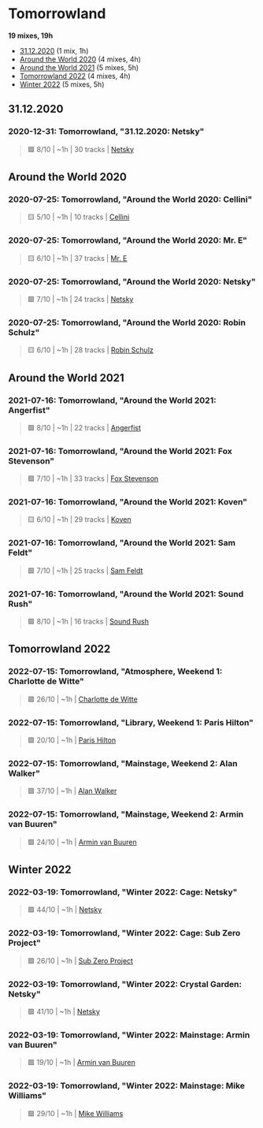 # Tomorrowland

<!-- toc:start -->

**19 mixes, 19h**

- [31.12.2020](#31.12.2020) (1 mix, 1h)
- [Around the World 2020](#around-the-world-2020) (4 mixes, 4h)
- [Around the World 2021](#around-the-world-2021) (5 mixes, 5h)
- [Tomorrowland 2022](#tomorrowland-2022) (4 mixes, 4h)
- [Winter 2022](#winter-2022) (5 mixes, 5h)
<!-- toc:end -->

## 31.12.2020

### 2020-12-31: Tomorrowland, "31.12.2020: Netsky"

> 🟩 8/10 | ~1h | 30 tracks | [Netsky](https://rateyourmusic.com/artist/netsky)

## Around the World 2020

### 2020-07-25: Tomorrowland, "Around the World 2020: Cellini"

> 🟨 5/10 | ~1h | 10 tracks | [Cellini](https://rateyourmusic.com/artist/cellini)

### 2020-07-25: Tomorrowland, "Around the World 2020: Mr. E"

> 🟨 6/10 | ~1h | 37 tracks | [Mr. E](https://rateyourmusic.com/artist/mr-e-1)

### 2020-07-25: Tomorrowland, "Around the World 2020: Netsky"

> 🟩 7/10 | ~1h | 24 tracks | [Netsky](https://rateyourmusic.com/artist/netsky)

### 2020-07-25: Tomorrowland, "Around the World 2020: Robin Schulz"

> 🟨 6/10 | ~1h | 28 tracks | [Robin Schulz](https://rateyourmusic.com/artist/robin-schulz)

## Around the World 2021

### 2021-07-16: Tomorrowland, "Around the World 2021: Angerfist"

> 🟩 8/10 | ~1h | 22 tracks | [Angerfist](https://rateyourmusic.com/artist/angerfist)

### 2021-07-16: Tomorrowland, "Around the World 2021: Fox Stevenson"

> 🟩 7/10 | ~1h | 33 tracks | [Fox Stevenson](https://rateyourmusic.com/artist/fox-stevenson)

### 2021-07-16: Tomorrowland, "Around the World 2021: Koven"

> 🟨 6/10 | ~1h | 29 tracks | [Koven](https://rateyourmusic.com/artist/koven-1)

### 2021-07-16: Tomorrowland, "Around the World 2021: Sam Feldt"

> 🟩 7/10 | ~1h | 25 tracks | [Sam Feldt](https://rateyourmusic.com/artist/sam-feldt)

### 2021-07-16: Tomorrowland, "Around the World 2021: Sound Rush"

> 🟩 8/10 | ~1h | 16 tracks | [Sound Rush](https://rateyourmusic.com/artist/sound-rush)

## Tomorrowland 2022

### 2022-07-15: Tomorrowland, "Atmosphere, Weekend 1: Charlotte de Witte"

> 🟪 26/10 | ~1h | [Charlotte de Witte](https://rateyourmusic.com/artist/charlotte-de-witte)

### 2022-07-15: Tomorrowland, "Library, Weekend 1: Paris Hilton"

> 🟪 20/10 | ~1h | [Paris Hilton](https://rateyourmusic.com/artist/paris-hilton)

### 2022-07-15: Tomorrowland, "Mainstage, Weekend 2: Alan Walker"

> 🟪 37/10 | ~1h | [Alan Walker](https://rateyourmusic.com/artist/alan-walker)

### 2022-07-15: Tomorrowland, "Mainstage, Weekend 2: Armin van Buuren"

> 🟪 24/10 | ~1h | [Armin van Buuren](https://rateyourmusic.com/artist/armin-van-buuren)

## Winter 2022

### 2022-03-19: Tomorrowland, "Winter 2022: Cage: Netsky"

> 🟪 44/10 | ~1h | [Netsky](https://rateyourmusic.com/artist/netsky)

### 2022-03-19: Tomorrowland, "Winter 2022: Cage: Sub Zero Project"

> 🟪 26/10 | ~1h | [Sub Zero Project](https://rateyourmusic.com/artist/sub-zero-project)

### 2022-03-19: Tomorrowland, "Winter 2022: Crystal Garden: Netsky"

> 🟪 41/10 | ~1h | [Netsky](https://rateyourmusic.com/artist/netsky)

### 2022-03-19: Tomorrowland, "Winter 2022: Mainstage: Armin van Buuren"

> 🟪 19/10 | ~1h | [Armin van Buuren](https://rateyourmusic.com/artist/armin-van-buuren)

### 2022-03-19: Tomorrowland, "Winter 2022: Mainstage: Mike Williams"

> 🟪 29/10 | ~1h | [Mike Williams](https://rateyourmusic.com/artist/mike-williams)
